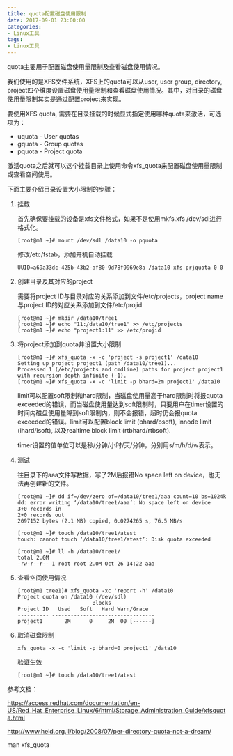 ```yaml
---
title: quota配置磁盘使用限制
date: 2017-09-01 23:00:00
categories:
- Linux工具
tags:
- Linux工具
---
```


quota主要用于配置磁盘使用量限制及查看磁盘使用情况。

我们使用的是XFS文件系统，XFS上的quota可以从user, user group, directory, project四个维度设置磁盘使用量限制和查看磁盘使用情况。其中，对目录的磁盘使用量限制其实是通过配置project来实现。

要使用XFS quota, 需要在目录挂载的时候显式指定使用哪种quota来激活，可选项为：

- uquota    - User quotas
- gquota    - Group quotas
- pquota    - Project quota

激活quota之后就可以这个挂载目录上使用命令xfs_quota来配置磁盘使用量限制或查看空间使用。

下面主要介绍目录设置大小限制的步骤：

1. 挂载

   首先确保要挂载的设备是xfs文件格式，如果不是使用mkfs.xfs /dev/sdl进行格式化。

   ```
   [root@m1 ~]# mount /dev/sdl /data10 -o pquota
   ```

   修改/etc/fstab，添加开机自动挂载

   ```
   UUID=a69a33dc-425b-43b2-af80-9d78f9969e8a /data10 xfs prjquota 0 0
   ```

2. 创建目录及其对应的project

   需要将project ID与目录对应的关系添加到文件/etc/projects，project name与project ID的对应关系添加到文件/etc/projid

   ```
   [root@m1 ~]# mkdir /data10/tree1
   [root@m1 ~]# echo "11:/data10/tree1" >> /etc/projects
   [root@m1 ~]# echo "project1:11" >> /etc/projid
   ```

3. 将project添加到quota并设置大小限制

   ```
   [root@m1 ~]# xfs_quota -x -c 'project -s project1' /data10
   Setting up project project1 (path /data10/tree1)...
   Processed 1 (/etc/projects and cmdline) paths for project project1 with recursion depth infinite (-1).
   [root@m1 ~]# xfs_quota -x -c 'limit -p bhard=2m project1' /data10
   ```

   limit可以配置soft限制和hard限制，当磁盘使用量高于hard限制时将报quota exceeded的错误，而当磁盘使用量达到soft限制时，只要用户在timer设置的时间内磁盘使用量降到soft限制内，则不会报错，超时仍会报quota exceeded的错误。limit可以配置block limit (bhard/bsoft), innode limit (ihard/isoft), 以及realtime block limit (rtbhard/rtbsoft).

   timer设置的值单位可以是秒/分钟/小时/天/分钟，分别用s/m/h/d/w表示。 

4. 测试

   往目录下的aaa文件写数据，写了2M后报错No space left on device，也无法再创建新的文件。

   ```
   [root@m1 ~]# dd if=/dev/zero of=/data10/tree1/aaa count=10 bs=1024k
   dd: error writing ‘/data10/tree1/aaa’: No space left on device
   3+0 records in
   2+0 records out
   2097152 bytes (2.1 MB) copied, 0.0274265 s, 76.5 MB/s

   [root@m1 ~]# touch /data10/tree1/atest
   touch: cannot touch ‘/data10/tree1/atest’: Disk quota exceeded

   [root@m1 ~]# ll -h /data10/tree1/
   total 2.0M
   -rw-r--r-- 1 root root 2.0M Oct 26 14:22 aaa
   ```

5. 查看空间使用情况

   ```
   [root@m1 tree1]# xfs_quota -xc 'report -h' /data10
   Project quota on /data10 (/dev/sdl)
                           Blocks              
   Project ID   Used   Soft   Hard Warn/Grace   
   ---------- --------------------------------- 
   project1       2M      0     2M  00 [------]
   ```

6. 取消磁盘限制

   ```
   xfs_quota -x -c 'limit -p bhard=0 project1' /data10
   ```

   验证生效

   ```
   [root@m1 ~]# touch /data10/tree1/atest
   ```



参考文档：

https://access.redhat.com/documentation/en-US/Red_Hat_Enterprise_Linux/6/html/Storage_Administration_Guide/xfsquota.html

http://www.held.org.il/blog/2008/07/per-directory-quota-not-a-dream/

man xfs_quota